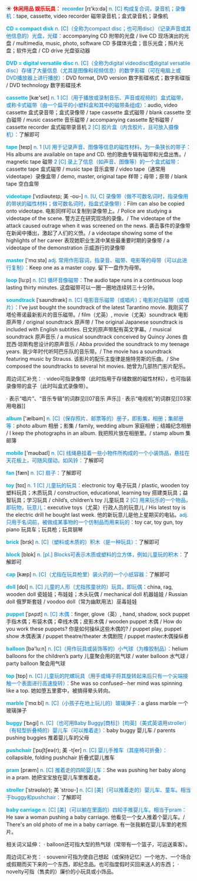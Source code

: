 ☀ <font color="red">**休闲用品 娱乐玩具：**</font>
<font color="sky blue">**recorder**</font> [rɪ'kɔ:də] 
<font color="#0070c0">n. [C] 构成复合词，录音机；录像机：</font>tape, cassette, video recorder 磁带录音机；盒式录音机；录像机

<font color="sky blue">**CD = compact disk**</font> 
<font color="#0070c0">n. [C]（全称为compact disc；也可用disc）（记录声音或其他信息的）光盘，光碟：</font>accompanying CD 附带的光盘 / live CD 现场演出的光盘 / multimedia, music, photo, software CD 多媒体光盘；音乐光盘；照片光盘；软件光盘 / CD drive 光盘驱动器

<font color="sky blue">**DVD = digital versatile disc**</font> 
<font color="#0070c0">n. [C]（全称为digital videodisc或digital versatile disc）存储了大量信息（尤其是图像和视频信息）的数字影碟（可在电脑上或DVD播放器上进行播放）：</font>DVD format, DVD version 数字影碟格式；数字影碟版 / DVD technology 数字影碟技术

<font color="sky blue">**cassette**</font> [kæ'set] 
<font color="#0070c0">n. 1 [C]（用于播放或录制音乐、声音或视频的）盒式磁带，或称卡式磁带（由一个扁平的小塑料盒和其中的磁带条组成）：</font>audio, video cassette 盒式录音带；盒式录像带 / tape cassette 盒式磁带 / blank cassette 空白磁带 / music cassette 音乐磁带 / accompanying cassette 配书磁带 / cassette recorder 盒式磁带录音机 <font color="#0070c0">2 [C] 胶片盒（内含胶片，且可放入摄像机）：</font>了解即可

<font color="sky blue">**tape**</font> [teɪp] 
<font color="#0070c0">n. 1 [U] 用于记录声音、图像等信息的磁性材料，为一条狭长的带子：</font>His albums are available on tape and CD. 他的歌曲专辑有磁带和光盘出售。/ magnetic tape 磁带 <font color="#0070c0">2 [C] 录上了信息（如声音、图像等）的一个盒式磁带：</font>cassette tape 盒式磁带 / music tape 音乐盒带 / video tape（通常用videotape）录像盒带 / demo, master, original tape 样带；母带；原带 / blank tape 空白盒带
           
<font color="sky blue">**videotape**</font> [ˈvɪdiəʊteɪp; 美 -oʊ-]
<font color="#0070c0">n. [U, C] 录像带（做不可数名词时，指录像用的带状的磁性材料；做可数名词时，指盒式录像带）：</font>Film can also be copied onto videotape. 电影同样可以复制到录像带上。/ Police are studying a videotape of the scene. 警方正在研究现场的录像。/ The videotape of the attack caused outrage when it was screened on the news. 袭击事件的录像带在新闻中播出，激起了人们的义愤。/ a videotape showing some of the highlights of her career 表现她职业生涯中某些最重要时期的录像带 / a videotape of the demonstration 示威游行的录像带

<font color="sky blue">**master**</font> ['mɑːstə] 
<font color="#0070c0">adj. 常用作形容词，指录音、磁带、电影等的母带（可以此进行复制）：</font>Keep one as a master copy. 留下一盘作为母带。
           
<font color="sky blue">**loop**</font> [lu:p]
<font color="#0070c0">n. [C] 循环音像磁带：</font>The audio tape runs in a continuous loop lasting thirty minutes. 这盘磁带可以一圈一圈地连续转三十分钟。
           
<font color="sky blue">**soundtrack**</font> [ˈsaʊndtræk]
<font color="#0070c0">n. [C] 电影音乐磁带（或唱片）；电影对白磁带（或唱片）：</font>I've just bought the soundtrack of the latest Tarantino movie. 我刚买了塔伦蒂诺最新影片的音乐磁带。/ film（尤英）, movie（尤美）soundtrack 电影原声带 / original soundtrack 原声带 / The original Japanese soundtrack is included with English subtitles. 日文的原声带配有英文字幕。/ musical soundtrack 原声音乐 / a musical soundtrack conceived by Quincy Jones 由昆西·琼斯构思设计的原声音乐 / Abba provided the soundtrack to my teenage years. 我少年时代听阿巴乐队的音乐带。/ The movie has a soundtrack featuring music by Strauss. 该影片的配乐主旋律是施特劳斯的乐曲。/ She composed the soundtracks to several hit movies. 她曾为几部热门影片配乐。

周边词汇补充：
· video可指录像带（此时指用于存储数据的磁性材料），也可指装录像带的盒子（此时叫盒式录像带）。

· 表示“唱片”、“音乐专辑”的词群见[[07音乐 声乐]]
· 表示“电视机”的词群见[[03家用电器]]

<font color="sky blue">**album**</font> ['ælbəm] 
<font color="#0070c0">n. [C]（保存照片、邮票等的）册子，即影集，相册；集邮册等：</font>photo album 相册；影集 / family, wedding album 家庭相册；结婚纪念相册 / I keep the photographs in an album. 我把照片放在相册里。/ stamp album 集邮簿

<font color="sky blue">**mobile**</font> ['məʊbaɪl] 
<font color="#0070c0">n. [C] 线绳悬挂着一些小物件所构成的一个小装饰品，悬挂在天花板上，可随风摆动。如风铃：</font>了解即可

<font color="sky blue">**fan**</font> [fæn] 
<font color="#0070c0">n. [C] 扇子：</font>了解即可

<font color="sky blue">**toy**</font> [tɒɪ] 
<font color="#0070c0">n. 1 [C] 儿童玩的玩具：</font>electronic toy 电子玩具 / plastic, wooden toy 塑料玩具；木质玩具 / construction, educational, learning toy 搭建类玩具；益智玩具；学习玩具 / child’s, children’s toy 儿童玩具 <font color="#0070c0">2 [C] 用来玩乐的一个物品，即玩物，玩意儿：</font>executive toys（尤英）行政人员的玩意儿 / His latest toy is the electric drill he bought last week. 他的新玩意儿是他上星期买的电钻。<font color="#0070c0">adj. 只用于名词前，被做成某事物的一个仿制品而用来玩的：</font>toy car, toy gun, toy piano 玩具车；玩具枪；玩具钢琴

<font color="sky blue">**brick**</font> [brɪk] 
<font color="#0070c0">n. [C]（塑料或木质的）积木（是一种玩具）：</font>了解即可

<font color="sky blue">**block**</font> [blɒk] 
<font color="#0070c0">n. [pl.] Blocks可表示木质或塑料的立方体，例如儿童玩的积木：</font>了解即可

<font color="sky blue">**cap**</font> [kæp] 
<font color="#0070c0">n. [C]（尤指在玩具枪里）装火药的一个小纸容器：</font>了解即可

<font color="sky blue">**doll**</font> [dɒl] 
<font color="#0070c0">n. [C] 儿童的人形（尤指孩童状的）玩具，即玩偶：</font>china, rag, wooden doll 瓷娃娃；布娃娃；木头玩偶 / mechanical doll 机器娃娃 / Russian doll 俄罗斯套娃 / voodoo doll（常为幽默用法）巫毒娃娃
           
<font color="sky blue">**puppet**</font> [ˈpʌpɪt]
<font color="#0070c0">n. [C] 木偶：</font>finger, glove（英）, hand, shadow, sock puppet 手指木偶；布袋木偶；牵线木偶；皮影木偶 / wooden puppet 木偶 / How do you work these puppets? 你是如何操纵这些木偶的? / puppet play, puppet show 木偶表演 / puppet theatre/theater 木偶剧院 / puppet master木偶操纵者

<font color="sky blue">**balloon**</font> [bə'lu:n] 
<font color="#0070c0">n. [C]（用作玩具或装饰等的）小气球（为橡胶制品）：</font>helium balloons for the children’s party 儿童聚会用的氦气球 / water balloon 水气球 / party balloon 聚会用气球

<font color="sky blue">**top**</font> [tɒp] 
<font color="#0070c0">n. [C] 儿童玩的陀螺玩具（用手或绳子将其旋转起来后只有一个尖端接触一个表面进行高速旋转）：</font>She was so confused--her mind was spinning like a top. 她如堕五里雾中，被搞得晕头转向。

<font color="sky blue">**marble**</font> ['mɑːbl] 
<font color="#0070c0">n. [C]（小孩子在地上玩儿的）玻璃弹子：</font>a glass marble 一个玻璃弹子
           
<font color="sky blue">**buggy**</font> [ˈbʌgi]
<font color="#0070c0">n. [C]（也可用Baby Buggy[商标]）[均英]（美式英语用stroller）（有轻型折叠椅的）婴儿车（可以推着走）：</font>baby buggy 婴儿车 / parents pushing buggies 推着婴儿车的父母
           
<font color="sky blue">**pushchair**</font> [ˈpʊʃtʃeə(r); 美 -tʃer]
<font color="#0070c0">n. [C] 婴儿手推车（其座椅可折叠）：</font>collapsible, folding pushchair 折叠式婴儿推车

<font color="sky blue">**pram**</font> [præm]
<font color="#0070c0">n. [C] 推着走的四轮婴儿车：</font>She was pushing her baby along in a pram. 她把宝宝放在婴儿车里推着走。

<font color="sky blue">**stroller**</font> [ˈstrəʊlə(r); 美 ˈstroʊ-]
<font color="#0070c0">n. [C] [美]（可以推着走的）婴儿车、童车。相当于buggy和pushchair：</font>了解即可     
           
<font color="sky blue">**baby carriage**</font>
<font color="#0070c0">n. [C] [美]（可以躺在里面的）四轮手推婴儿车。相当于pram：</font>He saw a woman pushing a baby carriage. 他看见一个女人推着个婴儿车。/ There's an old photo of me in a baby carriage. 有一张我躺在婴儿车里的老照片。

相关词义延伸：
· balloon还可指大型的热气球（常带有一个篮子，可运送乘客）。

周边词汇补充：
· souvenir可指为使自己想起（或保持记忆）一个地方、一个场合或假期而买下来的一个东西，即纪念品。也可指度假时买回来送人的东西；
· novelty可指（售卖的）廉价的小玩具或小饰品。
